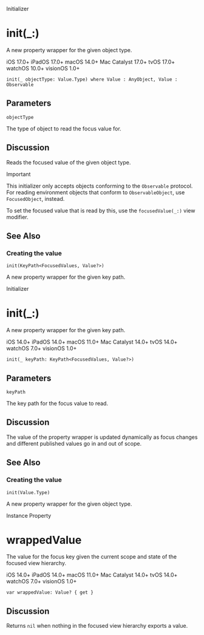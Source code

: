 Initializer

# init(_:)

A new property wrapper for the given object type.

iOS 17.0+  iPadOS 17.0+  macOS 14.0+  Mac Catalyst 17.0+  tvOS 17.0+  watchOS
10.0+  visionOS 1.0+

    
    
    init(_ objectType: Value.Type) where Value : AnyObject, Value : Observable

##  Parameters

`objectType`

    

The type of object to read the focus value for.

## Discussion

Reads the focused value of the given object type.

Important

This initializer only accepts objects conforming to the `Observable` protocol.
For reading environment objects that conform to `ObservableObject`, use
`FocusedObject`, instead.

To set the focused value that is read by this, use the `focusedValue(_:)` view
modifier.

## See Also

### Creating the value

`init(KeyPath<FocusedValues, Value?>)`

A new property wrapper for the given key path.

Initializer

# init(_:)

A new property wrapper for the given key path.

iOS 14.0+  iPadOS 14.0+  macOS 11.0+  Mac Catalyst 14.0+  tvOS 14.0+  watchOS
7.0+  visionOS 1.0+

    
    
    init(_ keyPath: KeyPath<FocusedValues, Value?>)

##  Parameters

`keyPath`

    

The key path for the focus value to read.

## Discussion

The value of the property wrapper is updated dynamically as focus changes and
different published values go in and out of scope.

## See Also

### Creating the value

`init(Value.Type)`

A new property wrapper for the given object type.

Instance Property

# wrappedValue

The value for the focus key given the current scope and state of the focused
view hierarchy.

iOS 14.0+  iPadOS 14.0+  macOS 11.0+  Mac Catalyst 14.0+  tvOS 14.0+  watchOS
7.0+  visionOS 1.0+

    
    
    var wrappedValue: Value? { get }

## Discussion

Returns `nil` when nothing in the focused view hierarchy exports a value.

